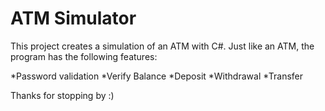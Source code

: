 # ATM Simulator

This project creates a simulation of an ATM with C#. Just like an ATM, the program has the following features:

*Password validation
*Verify Balance
*Deposit 
*Withdrawal
*Transfer 

Thanks for stopping by :)
